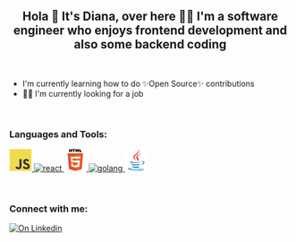 <h2 align="center"> Hola 👋 It's Diana, over here 🙋‍♀  I'm a software engineer who enjoys frontend development and also some backend coding </h2>
<br />

 -  I'm currently learning how to do ✨Open Source✨ contributions
 - 👩‍💻 I'm currently looking for a job
<br />
<h3 align="left">Languages and Tools:</h3>
<p align="left"> <a href="https://developer.mozilla.org/en-US/docs/Web/JavaScript" target="_blank" rel="noreferrer"> <img src="https://raw.githubusercontent.com/devicons/devicon/master/icons/javascript/javascript-original.svg" alt="javascript" width="40" height="40"/> </a><a href="https://reactjs.org/" target="_blank"><img src="https://cdn.jsdelivr.net/gh/devicons/devicon/icons/react/react-original.svg" alt="react" width="40" height="40"/> </a> <a href="https://www.w3.org/html/" target="_blank" rel="noreferrer"> <img src="https://raw.githubusercontent.com/devicons/devicon/master/icons/html5/html5-original-wordmark.svg" alt="html5" width="40" height="40"/> </a> <a title="Go" href="https://golang.org/" target="_blank"><img src="https://go.dev/blog/go-brand/Go-Logo/SVG/Go-Logo_Blue.svg" alt="golang" width="45" height="45" /></a><a href="https://www.java.com" target="_blank" rel="noreferrer"> <img src="https://raw.githubusercontent.com/devicons/devicon/master/icons/java/java-original.svg" alt="java" width="40" height="40"/> </a> </p>
  
<br />

<h3 align="left">Connect with me:</h3>
<p align="left">
 <a href="https://www.linkedin.com/in/diana-marcela-prieto-66432b3a">
    <img alt="On Linkedin" src="https://img.shields.io/twitter/url?label=%2Fdiana-marcela-prieto-66432b3a&logo=LinkedIn&style=social&url=https%3A%2F%2Fwww.linkedin.com%2Fin%2Fdiana-marcela-prieto-66432b3a%2F">
  </a>
 </p>

<!--
**dmprieto/dmprieto** is a ✨ _special_ ✨ repository because its `README.md` (this file) appears on your GitHub profile.

Here are some ideas to get you started:

- 🔭 I’m currently working on ...
- 🌱 I’m currently learning ...
- 👯 I’m looking to collaborate on ...
- 🤔 I’m looking for help with ...
- 💬 Ask me about ...
- 📫 How to reach me: ...
- 😄 Pronouns: ...
- ⚡ Fun fact: ...
-->
